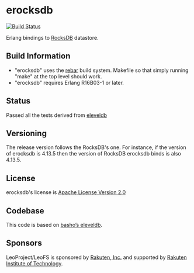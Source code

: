 erocksdb
========

[![Build Status](https://travis-ci.org/leo-project/erocksdb.svg?branch=develop)](http://travis-ci.org/leo-project/erocksdb)

Erlang bindings to [RocksDB](https://github.com/facebook/rocksdb) datastore.

## Build Information

* "erocksdb" uses the [rebar](https://github.com/rebar/rebar) build system. Makefile so that simply running "make" at the top level should work.
* "erocksdb" requires Erlang R16B03-1 or later.

## Status

Passed all the tests derived from [eleveldb](https://github.com/basho/eleveldb)

## Versioning

The release version follows the RocksDB's one.
For instance, if the version of erocksdb is 4.13.5 then the version of RocksDB erocksdb binds is also 4.13.5.

## License

erocksdb's license is [Apache License Version 2.0](http://www.apache.org/licenses/LICENSE-2.0.html)

## Codebase

This code is based on [basho’s eleveldb](https://github.com/basho/eleveldb).

## Sponsors

LeoProject/LeoFS is sponsored by [Rakuten, Inc.](http://global.rakuten.com/corp/) and supported by [Rakuten Institute of Technology](http://rit.rakuten.co.jp/).

